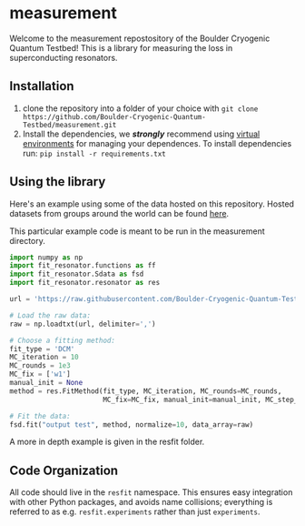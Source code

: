 # measurement
Welcome to the measurement repostository of the Boulder Cryogenic Quantum Testbed! This is a library for measuring the loss in superconducting resonators. 

## Installation
1. clone the repository into a folder of your choice with `git clone https://github.com/Boulder-Cryogenic-Quantum-Testbed/measurement.git`
1. Install the dependencies, we ***strongly*** recommend using [virtual environments](https://packaging.python.org/guides/installing-using-pip-and-virtual-environments/) for managing your dependences. To install dependencies run:
  `pip install -r requirements.txt`
  
## Using the library

Here's an example using some of the data hosted on this repository. Hosted
datasets from groups around the world can be found [here](/cryores/test_data).

This particular example code is meant to be run in the measurement directory.

```python
import numpy as np
import fit_resonator.functions as ff
import fit_resonator.Sdata as fsd
import fit_resonator.resonator as res

url = 'https://raw.githubusercontent.com/Boulder-Cryogenic-Quantum-Testbed/measurement/master/cryores/test_data/AWR/AWR_Data.csv'

# Load the raw data:
raw = np.loadtxt(url, delimiter=',')

# Choose a fitting method:
fit_type = 'DCM'
MC_iteration = 10
MC_rounds = 1e3
MC_fix = ['w1']
manual_init = None
method = res.FitMethod(fit_type, MC_iteration, MC_rounds=MC_rounds,
                       MC_fix=MC_fix, manual_init=manual_init, MC_step_const=0.3)

# Fit the data:
fsd.fit("output test", method, normalize=10, data_array=raw)
```

A more in depth example is given in the resfit folder.


## Code Organization

All code should live in the `resfit` namespace. This ensures easy integration
with other Python packages, and avoids name collisions; everything is referred
to as e.g. `resfit.experiments` rather than just `experiments`.
